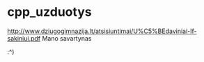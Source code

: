 # cpp_uzduotys


http://www.dziugogimnazija.lt/atsisiuntimai/U%C5%BEdaviniai-If-sakiniui.pdf
Mano savartynas

:^)
